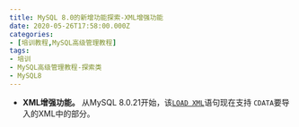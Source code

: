 ```yaml
---
title: MySQL 8.0的新增功能探索-XML增强功能
date: 2020-05-26T17:58:00.000Z
categories:
- [培训教程,MySQL高级管理教程]
tags:
- 培训
- MySQL高级管理教程-探索类
- MySQL8
---
```


- **XML增强功能。** 从MySQL 8.0.21开始，该[`LOAD XML`](https://dev.mysql.com/doc/refman/8.0/en/load-xml.html)语句现在支持 `CDATA`要导入的XML中的部分。
